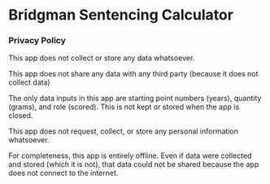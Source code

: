 # Bridgman Sentencing Calculator 


### Privacy Policy

This app does not collect or store any data whatsoever.

This app does not share any data with any third party (because it does not collect data)

The only data inputs in this app are starting point numbers (years), quantity (grams), and role (scored).  This is not kept or stored when the app is closed.

This app does not request, collect, or store any personal information whatsoever.

For completeness, this app is entirely offline.  Even if data were collected and stored (which it is not), that data could not be shared because the app does not connect to the internet.

